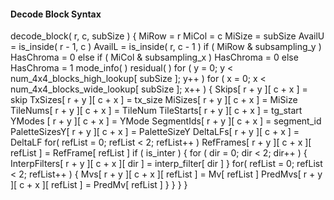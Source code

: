 #### Decode Block Syntax

<div class="syntax">
decode_block( r, c, subSize ) {
    MiRow = r
    MiCol = c
    MiSize = subSize
    AvailU = is_inside( r - 1, c )
    AvailL = is_inside( r, c - 1 )
    if ( MiRow & subsampling_y )
        HasChroma = 0
    else if ( MiCol & subsampling_x )
        HasChroma = 0
    else
        HasChroma = 1
    mode_info( )
    residual( )
    for ( y = 0; y < num_4x4_blocks_high_lookup[ subSize ]; y++ )
        for ( x = 0; x < num_4x4_blocks_wide_lookup[ subSize ]; x++ ) {
            Skips[ r + y ][ c + x ] = skip
            TxSizes[ r + y ][ c + x ] = tx_size
            MiSizes[ r + y ][ c + x ] = MiSize
            TileNums[ r + y ][ c + x ] = TileNum
            TileStarts[ r + y ][ c + x ] = tg_start
            YModes [ r + y ][ c + x ] = YMode
            SegmentIds[ r + y ][ c + x ] = segment_id
            PaletteSizesY[ r + y ][ c + x ] = PaletteSizeY
            DeltaLFs[ r + y ][ c + x ] = DeltaLF
            for( refList = 0; refList < 2; refList++ )
                RefFrames[ r + y ][ c + x ][ refList ] = RefFrame[ refList ]
            if ( is_inter ) {
                for ( dir = 0; dir < 2; dir++ ) {
                    InterpFilters[ r + y ][ c + x ][ dir ] = interp_filter[ dir ]
                }
                for( refList = 0; refList < 2; refList++ ) {
                    Mvs[ r + y ][ c + x ][ refList ] = Mv[ refList ]
                    PredMvs[ r + y ][ c + x ][ refList ] = PredMv[ refList ]
                }
            } 
        }
}
</div>
